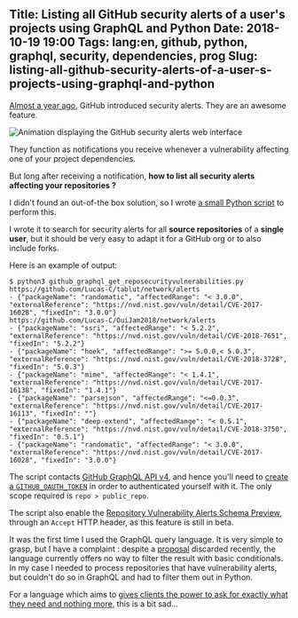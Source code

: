 Title: Listing all GitHub security alerts of a user's projects using GraphQL and Python
Date: 2018-10-19 19:00
Tags: lang:en, github, python, graphql, security, dependencies, prog
Slug: listing-all-github-security-alerts-of-a-user-s-projects-using-graphql-and-python
---
[Almost a year ago](https://blog.github.com/2017-11-16-introducing-security-alerts-on-github/), GitHub introduced security alerts. They are an awesome feature.

![Animation displaying the GitHub security alerts web interface](images/2018/10/github-security-alerts.gif)

They function as notifications you receive whenever a vulnerability affecting one of your project dependencies.

But long after receiving a notification, **how to list all security alerts affecting your repositories ?**

I didn't found an out-of-the box solution, so I wrote [a small Python script](https://github.com/Lucas-C/dotfiles_and_notes/blob/master/languages/python/github_graphql_get_reposecurityvulnerabilities.py) to perform this.

I wrote it to search for security alerts for all **source repositories** of a **single user**,
but it should be very easy to adapt it for a GitHub org or to also include forks.

Here is an example of output:
```
$ python3 github_graphql_get_reposecurityvulnerabilities.py
https://github.com/Lucas-C/tablut/network/alerts
- {"packageName": "randomatic", "affectedRange": "< 3.0.0", "externalReference": "https://nvd.nist.gov/vuln/detail/CVE-2017-16028", "fixedIn": "3.0.0"}
https://github.com/Lucas-C/OuiJam2018/network/alerts
- {"packageName": "ssri", "affectedRange": "< 5.2.2", "externalReference": "https://nvd.nist.gov/vuln/detail/CVE-2018-7651", "fixedIn": "5.2.2"}
- {"packageName": "hoek", "affectedRange": ">= 5.0.0,< 5.0.3", "externalReference": "https://nvd.nist.gov/vuln/detail/CVE-2018-3728", "fixedIn": "5.0.3"}
- {"packageName": "mime", "affectedRange": "< 1.4.1", "externalReference": "https://nvd.nist.gov/vuln/detail/CVE-2017-16138", "fixedIn": "1.4.1"}
- {"packageName": "parsejson", "affectedRange": "<=0.0.3", "externalReference": "https://nvd.nist.gov/vuln/detail/CVE-2017-16113", "fixedIn": ""}
- {"packageName": "deep-extend", "affectedRange": "< 0.5.1", "externalReference": "https://nvd.nist.gov/vuln/detail/CVE-2018-3750", "fixedIn": "0.5.1"}
- {"packageName": "randomatic", "affectedRange": "< 3.0.0", "externalReference": "https://nvd.nist.gov/vuln/detail/CVE-2017-16028", "fixedIn": "3.0.0"}
```

The script contacts [GitHub GraphQL API v4](https://developer.github.com/v4/),
and hence you'll need to [create a `GITHUB_OAUTH_TOKEN`](https://help.github.com/articles/creating-a-personal-access-token-for-the-command-line/)
in order to authenticated yourself with it. The only scope required is `repo > public_repo`.

The script also enable the [Repository Vulnerability Alerts Schema Preview](https://developer.github.com/v4/previews/#repository-vulnerability-alerts),
through an `Accept` HTTP header, as this feature is still in beta.

It was the first time I used the GraphQL query language.
It is very simple to grasp, but I have a complaint :
despite a [proposal](https://github.com/facebook/graphql/issues/271) discarded recently,
the language currently offers no way to filter the result with basic conditionals.
In my case I needed to process repositories that have vulnerability alerts,
but couldn't do so in GraphQL and had to filter them out in Python.

For a language which aims to [gives clients the power to ask for exactly what they need and nothing more](https://graphql.org),
this is a bit sad...
